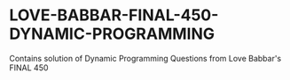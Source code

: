 # LOVE-BABBAR-FINAL-450-DYNAMIC-PROGRAMMING

Contains solution of Dynamic Programming Questions from Love Babbar's FINAL 450 
